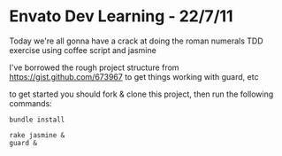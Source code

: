 # Envato Dev Learning - 22/7/11

Today we're all gonna have a crack at doing the roman numerals TDD exercise using coffee script and jasmine

I've borrowed the rough project structure from https://gist.github.com/673967 to get things working with guard, etc

to get started you should fork & clone this project, then run the following commands:

    bundle install

    rake jasmine &
    guard &

